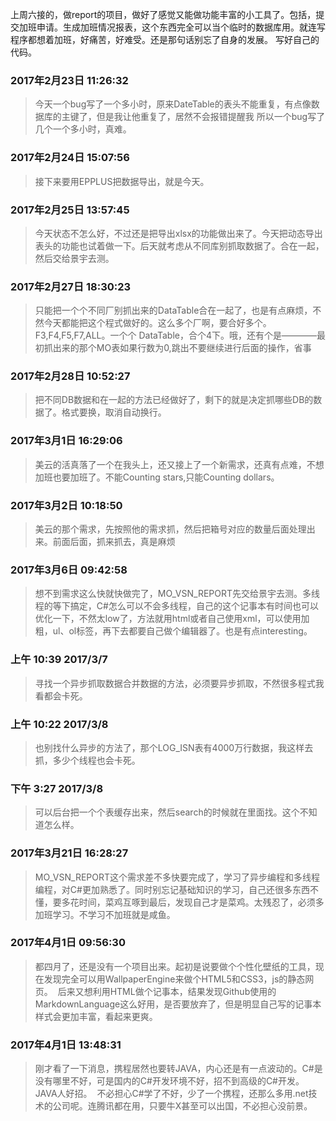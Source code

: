 ﻿上周六接的，做report的项目，做好了感觉又能做功能丰富的小工具了。包括，提交加班申请。生成加班情况报表，这个东西完全可以当个临时的数据库用。就连写程序都想着加班，好痛苦，好难受。还是那句话别忘了自身的发展。
写好自己的代码。

### 2017年2月23日 11:26:32

> 今天一个bug写了一个多小时，原来DateTable的表头不能重复，有点像数据库的主键了，但是我让他重复了，居然不会报错提醒我
所以一个bug写了几个一个多小时，真难。

### 2017年2月24日 15:07:56
> 接下来要用EPPLUS把数据导出，就是今天。

### 2017年2月25日 13:57:45
> 今天状态不怎么好，不过还是把导出xlsx的功能做出来了。今天把动态导出表头的功能也试着做一下。后天就考虑从不同库别抓取数据了。合在一起，然后交给景宇去测。

### 2017年2月27日 18:30:23
> 只能把一个个不同厂别抓出来的DataTable合在一起了，也是有点麻烦，不然今天都能把这个程式做好的。这么多个厂啊，要合好多个。F3,F4,F5,F7,ALL。一个个 DataTable，合个4下。哦，还有个是————最初抓出来的那个MO表如果行数为0,跳出不要继续进行后面的操作，省事

### 2017年2月28日 10:52:27
> 把不同DB数据和在一起的方法已经做好了，剩下的就是决定抓哪些DB的数据了。格式要换，取消自动换行。

### 2017年3月1日 16:29:06
> 美云的活真落了一个在我头上，还又接上了一个新需求，还真有点难，不想加班也要加班了。不能Counting stars,只能Counting dollars。

### 2017年3月2日 10:18:50
> 美云的那个需求，先按照他的需求抓，然后把箱号对应的数量后面处理出来。前面后面，抓来抓去，真是麻烦

### 2017年3月6日 09:42:58
> 想不到需求这么快就快做完了，MO_VSN_REPORT先交给景宇去测。多线程的等下搞定，C#怎么可以不会多线程，自己的这个记事本有时间也可以优化一下，不然太low了，方法就用html或者自己使用xml，可以使用加粗，ul、ol标签，再下去都要自己做个编辑器了。也是有点interesting。

### 上午 10:39 2017/3/7
> 寻找一个异步抓取数据合并数据的方法，必须要异步抓取，不然很多程式我看都会卡死。

### 上午 10:22 2017/3/8
> 也别找什么异步的方法了，那个LOG_ISN表有4000万行数据，我这样去抓，多少个线程也会卡死。

### 下午 3:27 2017/3/8
> 可以后台把一个个表缓存出来，然后search的时候就在里面找。这个不知道怎么样。

### 2017年3月21日 16:28:27
> MO_VSN_REPORT这个需求差不多快要完成了，学习了异步编程和多线程编程，对C#更加熟悉了。同时别忘记基础知识的学习，自己还很多东西不懂，要多花时间，菜鸡互啄到最后，发现自己才是菜鸡。太残忍了，必须多加班学习。不学习不加班就是咸鱼。

### 2017年4月1日 09:56:30
> 都四月了，还是没有一个项目出来。起初是说要做个个性化壁纸的工具，现在发现完全可以用WallpaperEngine来做个HTML5和CSS3，js的静态网页。
  后来又想利用HTML做个记事本，结果发现Github使用的MarkdownLanguage这么好用，是否要放弃了，但是明显自己写的记事本样式会更加丰富，看起来更爽。
  
### 2017年4月1日 13:48:31
> 刚才看了一下消息，携程居然也要转JAVA，内心还是有一点波动的。C#是没有哪里不好，可是国内的C#开发环境不好，招不到高级的C#开发。 JAVA人好招。
  不必担心C#学了不好，少了一个携程，还那么多用.net技术的公司呢。连腾讯都在用，只要牛X甚至可以出国，不必担心没前景。
